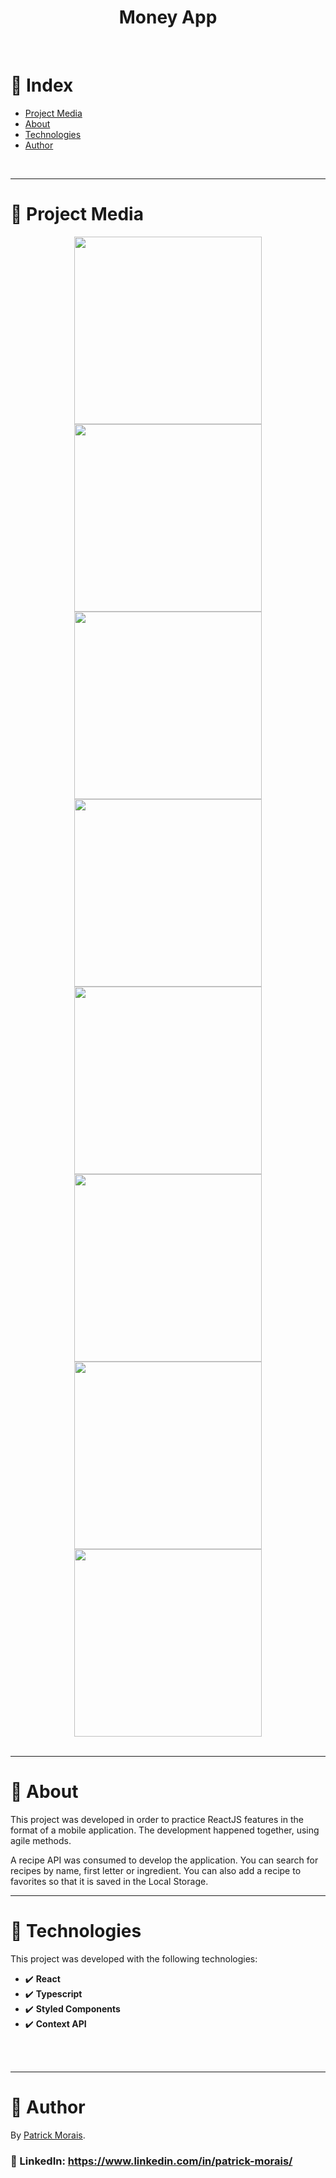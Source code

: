 <h1 align="center">Money App</h1>
<br />

# :pushpin: Index
- [Project Media](#camera_flash-project-media)
- [About](#monocle_face-about)
- [Technologies](#rocket-technologies)
- [Author](#closed_book-author)
<br />

---
# :camera_flash: Project Media
<div align="center">
  <img src="src/images/app1.gif" width="300px"/>
  <img src="src/images/app2.gif" width="300px"/>
  <img src="src/images/img1.png" width="300px"/>
  <img src="src/images/img2.png" width="300px"/>
  <img src="src/images/img3.png" width="300px"/>
  <img src="src/images/img4.png" width="300px"/>
  <img src="src/images/img5.png" width="300px"/>
  <img src="src/images/img6.png" width="300px"/>
</div>

<br />

---
# :monocle_face: About
This project was developed in order to practice ReactJS features in the format of a mobile application. The development happened together, using agile methods.

A recipe API was consumed to develop the application.
You can search for recipes by name, first letter or ingredient.
You can also add a recipe to favorites so that it is saved in the Local Storage.
<br />

---

# :rocket: Technologies
This project was developed with the following technologies: <br>
- :heavy_check_mark: **React**
- :heavy_check_mark: **Typescript**
- :heavy_check_mark: **Styled Components**
- :heavy_check_mark: **Context API**
<br>
<br />

---

# :closed_book: Author
By [Patrick Morais](https://github.com/PatrickMoraisN).
### :link: LinkedIn: https://www.linkedin.com/in/patrick-morais/
